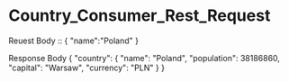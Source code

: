 
# Country_Consumer_Rest_Request

Reuest Body :: {
    "name":"Poland"
}

Response Body
{
    "country": {
        "name": "Poland",
        "population": 38186860,
        "capital": "Warsaw",
        "currency": "PLN"
    }
}


